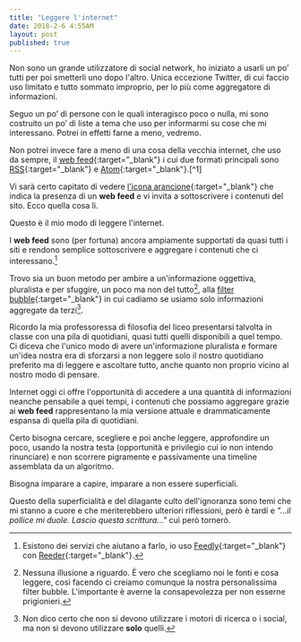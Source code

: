 ```yaml
---
title: "Leggere l'internet"
date: 2018-2-6 4:55AM
layout: post
published: true
---
```



Non sono un grande utilizzatore di social network, ho iniziato a usarli un po’ tutti per poi smetterli uno dopo l'altro. Unica eccezione Twitter, di cui faccio uso limitato e tutto sommato improprio, per lo più come aggregatore di informazioni.

<!--more-->

Seguo un po’ di persone con le quali interagisco poco o nulla, mi sono costruito un po’ di liste a tema che uso per informarmi su cose che mi interessano. Potrei in effetti farne a meno, vedremo.

Non potrei invece fare a meno di una cosa della vecchia internet, che uso da sempre, il [web feed](https://en.wikipedia.org/wiki/Web_feed){:target="_blank"} i cui due formati principali sono [RSS](https://en.wikipedia.org/wiki/RSS){:target="_blank"} e [Atom](https://en.wikipedia.org/wiki/Atom_(Web_standard)){:target="_blank"}.[^1] 

Vi sarà certo capitato di vedere [l'icona arancione](https://it.wikipedia.org/wiki/File:Feed-icon.svg){:target="_blank"} che indica la presenza di un **web feed** e vi invita a sottoscrivere i contenuti del sito. Ecco quella cosa li.

Questo è il mio modo di leggere l'internet.

I **web feed** sono (per fortuna) ancora ampiamente supportati da quasi tutti i siti e rendono semplice sottoscrivere e aggregare i contenuti che ci interessano.[^2]

Trovo sia un buon metodo per ambire a un'informazione oggettiva, pluralista e per sfuggire, un poco ma non del tutto[^3], alla [filter bubble](https://en.wikipedia.org/wiki/Filter_bubble){:target="_blank"} in cui cadiamo se usiamo solo informazioni aggregate da terzi[^4]. 

Ricordo la mia professoressa di filosofia del liceo presentarsi talvolta in classe con una pila di quotidiani, quasi tutti quelli disponibili a quel tempo. Ci diceva che l'unico modo di avere un'informazione pluralista e formare un'idea nostra era di sforzarsi a non leggere solo il nostro quotidiano preferito ma di leggere e ascoltare tutto, anche quanto non proprio vicino al nostro modo di pensare.

Internet oggi ci offre l'opportunità di accedere a una quantità di informazioni neanche pensabile a quei tempi, i contenuti che possiamo aggregare grazie ai **web feed** rappresentano la mia versione attuale e drammaticamente espansa di quella pila di quotidiani.

Certo bisogna cercare, scegliere e poi anche leggere, approfondire un poco, usando la nostra testa (opportunità e  privilegio cui io non intendo rinunciare) e non scorrere pigramente e passivamente una timeline assemblata da un algoritmo.

Bisogna imparare a capire, imparare a non essere superficiali.

Questo della superficialità e del dilagante culto dell'ignoranza sono temi che mi stanno a cuore e che meriterebbero ulteriori riflessioni, però è tardi e *"...il pollice mi duole. Lascio questa scrittura..."* cui però tornerò.







[^1]: Dai link alle rispettive pagine di Wikipedia si possono ricavare tutti gli aspetti tecnici relativi che pertanto qui ometto.

[^2]: Esistono dei servizi che aiutano a farlo, io uso [Feedly](https://www.feedly.com){:target="_blank"} con [Reeder](http://www.reederapp.com){:target="_blank"}.

[^3]: Nessuna illusione a riguardo. È vero che scegliamo noi le fonti e cosa leggere, così facendo ci creiamo comunque la nostra personalissima filter bubble. L'importante è averne la consapevolezza per non esserne prigionieri.

[^4]: Non dico certo che non si devono utilizzare i motori di ricerca o i social, ma non si devono utilizzare **solo** quelli.
